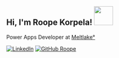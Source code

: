 <h2> Hi, I'm Roope Korpela! <img src="https://media.giphy.com/media/rLc7tqA4gWF7Iq9F7E/giphy.gif" width="50"></h2>
<p>Power Apps Developer at <a href="https://www.meltlake.com/en/home">Meltlake°</p> 

[![LinkedIn](https://img.shields.io/badge/-0077B5?style=flat-square&logo=linkedin&logoColor=white&labelColor=0077B5&label=roope-korpela)](https://www.linkedin.com/in/roope-korpela/)
[![GitHub Roope](https://img.shields.io/github/followers/roopekorpela?label=roopekorpela&style=social)](https://github.com/roopekorpela)

